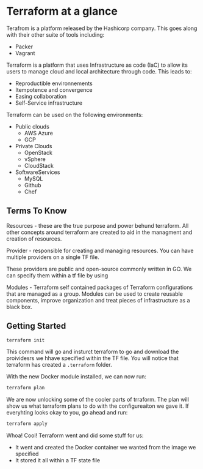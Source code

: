 # Terraform at a glance

Terafrom is a platform released by the Hashicorp company. This goes along with their other suite of tools including:

- Packer
- Vagrant

Terraform is a platform that uses Infrastructure as code (IaC) to allow its users to manage cloud and local architecture through code. This leads to:

* Reproductible environnements
* Itempotence and convergence
* Easing collaboration
* Self-Service infrastructure

Terraform can be used on the following environments:

* Public clouds
    * AWS
Azure
    * GCP
* Private Clouds
    * OpenStack
    * vSphere
    * CloudStack
* SoftwareServices
    * MySQL
    * Github
    * Chef


## Terms To Know

Resources - these are the true purpose and power behund terraform. All other concepts around terraform are created to aid in the managment and creation of resources.

Provider - responsible for creating and managing resources. You can have multiple providers on a single TF file.

These providers are public and open-source commonly written in GO. We can specify them within a tf file by using

Modules - Terraform self contained packages of Terraform configurations that are managed as a group. Modules can be used to create reusable components, improve organization and treat pieces of infrastructure as a black box.

## Getting Started

```bash
terraform init
```

This command will go and insturct terraform to go and download the proividesrs we hhave specified within the TF file. You will notice that terraform has created a `.terraform` folder.

With the new Docker module installed, we can now run:

```bash
terraform plan
```

We are now unlocking some of the cooler parts of trraform. The plan will show us what terraform plans to do with the configureaiton we gave it. If everyhting looks okay to you, go ahead and run:

```bash
terraform apply
```

Whoa! Cool! Terraform went and did some stuff for us:

- It went and created the Docker container we wanted from the image we specified
- It stored it all within a TF state file